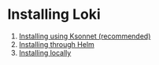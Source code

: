 # Installing Loki

1. [Installing using Ksonnet (recommended)](./ksonnet.md)
2. [Installing through Helm](./helm.md)
3. [Installing locally](./local.md)
